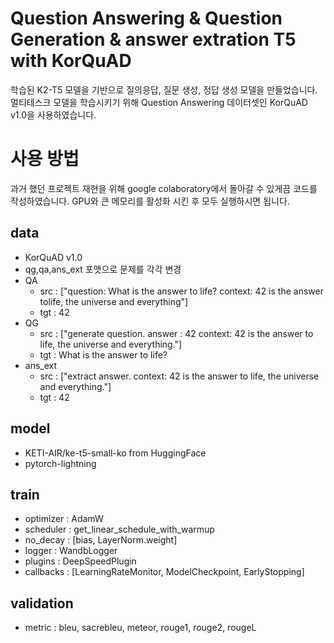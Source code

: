 # Question Answering & Question Generation & answer extration T5 with KorQuAD
학습된 K2-T5 모델을 기반으로 질의응답, 질문 생성, 정답 생성 모델을 만들었습니다. 멀티테스크 모델을 학습시키기 위해 Question Answering 데이터셋인 KorQuAD v1.0을 사용하였습니다.

# 사용 방법
과거 했던 프로젝트 재현을 위해 google colaboratory에서 돌아갈 수 있게끔 코드를 작성하였습니다.
GPU와 큰 메모리를 활성화 시킨 후 모두 실행하시면 됩니다.

## data
- KorQuAD v1.0
- qg,qa,ans_ext 포맷으로 문제를 각각 변경
- QA
  - src : \[\"question: What is the answer to life? context: 42 is the answer tolife, the universe and everything<EOS>\"\]
  - tgt : 42<EOS>
- QG
  - src : \[\"generate question. answer : 42 context: 42 is the answer to life, the universe and everything.<EOS>\"\]
  - tgt : What is the answer to life?<EOS>
- ans_ext
  - src : \[\"extract answer. context: 42 is the answer to life, the universe and everything.<EOS>\"\]
  - tgt : 42<EOS>

## model
- KETI-AIR/ke-t5-small-ko from HuggingFace
- pytorch-lightning
## train
- optimizer : AdamW
- scheduler : get_linear_schedule_with_warmup
- no_decay : [bias, LayerNorm.weight]
- logger : WandbLogger
- plugins : DeepSpeedPlugin
- callbacks : [LearningRateMonitor, ModelCheckpoint, EarlyStopping]
## validation
- metric : bleu, sacrebleu, meteor, rouge1, rouge2, rougeL
